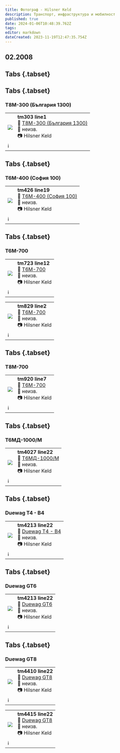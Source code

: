 ```yaml
---
title: Фотограф - Hilsner Keld
description: Транспорт, инфраструктура и мобилност
published: true
date: 2024-01-06T10:48:39.762Z
tags: 
editor: markdown
dateCreated: 2023-11-19T12:47:35.754Z
---
```


## 02.2008
## Tabs {.tabset}
###


## Tabs {.tabset}
### Т8М-300 (България 1300)


  <!--следващ пост--> 
<div class="table-responsive"><table style="width:100%"><tr>
<td><img src="https://drive.google.com/uc?id=1qB3wG-pUytIWQ_2dsuADqiR5mxWU6Uym"></td>
<td><b>tm303 line1</b><br> 🚋 <a href="/bg/public-transport/fleet-list/1979-T8M-301"> Т8М-300 (България 1300)
</a><br>📌 неизв. <br> 📷 Hilsner Keld<br></td></tr>
  <td colspan=2 >ℹ️ </td></table></div>
  
## Tabs {.tabset}
### Т6М-400 (София 100)


<!--следващ пост--> 
<div class="table-responsive"><table style="width:100%"><tr>
<td><img src="https://drive.google.com/uc?id=1hHktNqOtu0CEm1UqlVn5HE7FGPCbU1Fo"></td>
<td><b>tm426 line19</b><br> 🚋 <a href="/bg/public-transport/fleet-list/1979-T6M-400"> Т6М-400 (София 100)
</a><br>📌 неизв. <br> 📷 Hilsner Keld<br></td></tr>
  <td colspan=2 >ℹ️ </td></table></div>
  
## Tabs {.tabset}
### Т6М-700


<!--следващ пост--> 
<div class="table-responsive"><table style="width:100%"><tr>
<td><img src="https://drive.google.com/uc?id=1elZfPqx1Ykynxlbr3eqTq3GFHCP7OFSQ"></td>
<td><b>tm723 line12</b><br> 🚋 <a href="/bg/public-transport/fleet-list/1985-T6M-700">Т6М-700
</a><br>📌 неизв. <br> 📷 Hilsner Keld<br></td></tr>
  <td colspan=2 >ℹ️ </td></table></div>
  
<!--следващ пост--> 
<div class="table-responsive"><table style="width:100%"><tr>
<td><img src="https://drive.google.com/uc?id=1Nz3A00ZI58QZKF-dShZsa6ZFJLu7WTkl"></td>
<td><b>tm829 line2</b><br> 🚋 <a href="/bg/public-transport/fleet-list/1985-T6M-700">Т6М-700
</a><br>📌 неизв. <br> 📷 Hilsner Keld<br></td></tr>
  <td colspan=2 >ℹ️ </td></table></div>
  
   
## Tabs {.tabset}
### Т8М-700
<!--следващ пост--> 
<div class="table-responsive"><table style="width:100%"><tr>
<td><img src="https://drive.google.com/uc?id=17tNp1rn-eSW8K0Ml72TudcrBFguRSBLq"></td>
<td><b>tm920 line7</b><br> 🚋 <a href="/bg/public-transport/fleet-list/1990-T8M-700">Т6М-700
</a><br>📌 неизв. <br> 📷 Hilsner Keld<br></td></tr>
  <td colspan=2 >ℹ️ </td></table></div>
  
 
## Tabs {.tabset}
### Т6МД-1000/М
<!--следващ пост--> 
<div class="table-responsive"><table style="width:100%"><tr>
<td><img src="https://drive.google.com/uc?id=1M-qHe7b70Iz2g8bOzi4Glhgre4BP_CDw"></td>
<td><b>tm4027 line22</b><br> 🚋 <a href="/bg/public-transport/fleet-list/1987-T6MD-1000">Т6МД-1000/М
</a><br>📌 неизв. <br> 📷 Hilsner Keld<br></td></tr>
  <td colspan=2 >ℹ️ </td></table></div>
  
## Tabs {.tabset}
### Duewag T4 - B4
<!--следващ пост--> 
<div class="table-responsive"><table style="width:100%"><tr>
<td><img src="https://drive.google.com/uc?id=1ofD8fOTDAym8mAcSlxKUl0TJaERk1iyy"></td>
<td><b>tm4213 line22</b><br> 🚋 <a href="/bg/public-transport/fleet-list/1957-Duewag-T4-B4">Duewag T4 - B4
</a><br>📌 неизв. <br> 📷 Hilsner Keld<br></td></tr>
  <td colspan=2 >ℹ️ </td></table></div>
  
   
## Tabs {.tabset}
### Duewag GT6
<!--следващ пост--> 
<div class="table-responsive"><table style="width:100%"><tr>
<td><img src="https://drive.google.com/uc?id=1f9fJiKOzewiB-_uA5K2vAJ0z5ZPC7whj"></td>
<td><b>tm4213 line22</b><br> 🚋 <a href="/bg/public-transport/fleet-list/1959-Duewag-GT6">Duewag GT6
</a><br>📌 неизв. <br> 📷 Hilsner Keld<br></td></tr>
  <td colspan=2 >ℹ️ </td></table></div>
  
    
## Tabs {.tabset}
### Duewag GT8
<!--следващ пост--> 
<div class="table-responsive"><table style="width:100%"><tr>
<td><img src="https://drive.google.com/uc?id=1xttntYPpXk_74dXJXkDKSu3cQlNqFWTC"></td>
<td><b>tm4410 line22</b><br> 🚋 <a href="/bg/public-transport/fleet-list/1960-Duewag-GT8">Duewag GT8
</a><br>📌 неизв. <br> 📷 Hilsner Keld<br></td></tr>
  <td colspan=2 >ℹ️ </td></table></div>
  
<!--следващ пост--> 
<div class="table-responsive"><table style="width:100%"><tr>
<td><img src="https://drive.google.com/uc?id=1x6Rn_J2i-7Y-RdZg3DrGXNuk8KBz3oUL"></td>
<td><b>tm4415 line22</b><br> 🚋 <a href="/bg/public-transport/fleet-list/1960-Duewag-GT8">Duewag GT8
</a><br>📌 неизв. <br> 📷 Hilsner Keld<br></td></tr>
  <td colspan=2 >ℹ️ </td></table></div>  



